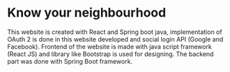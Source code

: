 # Know your neighbourhood
 This website is created with React and Spring boot java, implementation of OAuth 2 is done in this website developed and social login API (Google and Facebook). Frontend of the website is made with java script framework (React JS) and library like Bootstrap is used for designing. The backend part was done with Spring Boot framework.
